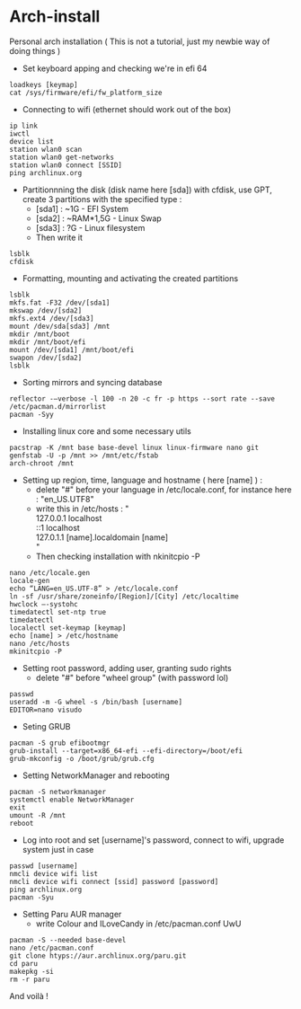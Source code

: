 # Arch-install
Personal arch installation ( This is not a tutorial, just my newbie way of doing things )

- Set keyboard apping and checking we're in efi 64
```
loadkeys [keymap]
cat /sys/firmware/efi/fw_platform_size
```
- Connecting to wifi (ethernet should work out of the box)
```
ip link
iwctl
device list
station wlan0 scan
station wlan0 get-networks
station wlan0 connect [SSID]
ping archlinux.org
```
- Partitionnning the disk (disk name here [sda]) with cfdisk, use GPT, create 3 partitions with the specified type :
    - [sda1] : ~1G - EFI  System
    - [sda2] : ~RAM*1,5G - Linux Swap
    - [sda3] : ?G - Linux filesystem
    - Then write it
```
lsblk
cfdisk
```
- Formatting, mounting and activating the created partitions
```
lsblk
mkfs.fat -F32 /dev/[sda1]
mkswap /dev/[sda2]
mkfs.ext4 /dev/[sda3]
mount /dev/sda[sda3] /mnt
mkdir /mnt/boot
mkdir /mnt/boot/efi
mount /dev/[sda1] /mnt/boot/efi
swapon /dev/[sda2]
lsblk
```
- Sorting mirrors and syncing database
```
reflector -–verbose -l 100 -n 20 -c fr -p https --sort rate --save /etc/pacman.d/mirrorlist
pacman -Syy
```
- Installing linux core and some necessary utils
```
pacstrap -K /mnt base base-devel linux linux-firmware nano git
genfstab -U -p /mnt >> /mnt/etc/fstab
arch-chroot /mnt
```
- Setting up region, time, language and hostname ( here [name] ) :
    - delete "#" before your language in /etc/locale.conf, for instance here : "en_US.UTF8"
    - write this in /etc/hosts : "\
    127.0.0.1         localhost\
    ::1               localhost\
    127.0.1.1         [name].localdomain       [name]\
    "
    - Then checking installation with nkinitcpio -P
```
nano /etc/locale.gen
locale-gen
echo “LANG=en_US.UTF-8” > /etc/locale.conf
ln -sf /usr/share/zoneinfo/[Region]/[City] /etc/localtime
hwclock –-systohc
timedatectl set-ntp true
timedatectl
localectl set-keymap [keymap]
echo [name] > /etc/hostname
nano /etc/hosts
mkinitcpio -P
```
- Setting root password, adding user, granting sudo rights
    - delete "#" before "wheel group" (with password lol)
```
passwd
useradd -m -G wheel -s /bin/bash [username]
EDITOR=nano visudo
```
- Seting GRUB
```
pacman -S grub efibootmgr
grub-install --target=x86_64-efi --efi-directory=/boot/efi
grub-mkconfig -o /boot/grub/grub.cfg
```
- Setting NetworkManager and rebooting
```
pacman -S networkmanager
systemctl enable NetworkManager
exit
umount -R /mnt
reboot
```
- Log into root and set [username]'s password, connect to wifi, upgrade system just in case
```
passwd [username]
nmcli device wifi list
nmcli device wifi connect [ssid] password [password]
ping archlinux.org
pacman -Syu
```
- Setting Paru AUR manager
    - write Colour and ILoveCandy in /etc/pacman.conf UwU
```
pacman -S --needed base-devel
nano /etc/pacman.conf
git clone htyps://aur.archlinux.org/paru.git
cd paru
makepkg -si
rm -r paru
```
And voilà !
